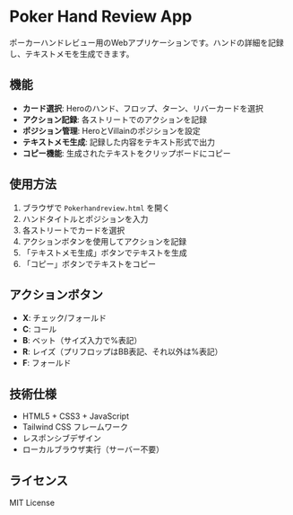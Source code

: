 # Poker Hand Review App

ポーカーハンドレビュー用のWebアプリケーションです。ハンドの詳細を記録し、テキストメモを生成できます。

## 機能

- **カード選択**: Heroのハンド、フロップ、ターン、リバーカードを選択
- **アクション記録**: 各ストリートでのアクションを記録
- **ポジション管理**: HeroとVillainのポジションを設定
- **テキストメモ生成**: 記録した内容をテキスト形式で出力
- **コピー機能**: 生成されたテキストをクリップボードにコピー

## 使用方法

1. ブラウザで `Pokerhandreview.html` を開く
2. ハンドタイトルとポジションを入力
3. 各ストリートでカードを選択
4. アクションボタンを使用してアクションを記録
5. 「テキストメモ生成」ボタンでテキストを生成
6. 「コピー」ボタンでテキストをコピー

## アクションボタン

- **X**: チェック/フォールド
- **C**: コール
- **B**: ベット（サイズ入力で%表記）
- **R**: レイズ（プリフロップはBB表記、それ以外は%表記）
- **F**: フォールド

## 技術仕様

- HTML5 + CSS3 + JavaScript
- Tailwind CSS フレームワーク
- レスポンシブデザイン
- ローカルブラウザ実行（サーバー不要）

## ライセンス

MIT License
